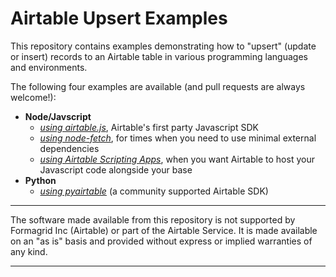 # Airtable Upsert Examples

This repository contains examples demonstrating how to "upsert" (update or insert) records to an Airtable table in various programming languages and environments.

The following four examples are available (and pull requests are always welcome!):
- **Node/Javscript**
  - [*using airtable.js*](javascript/using_airtable.js/), Airtable's first party Javascript SDK
  - [*using node-fetch*](javascript/using_node-fetch/), for times when you need to use minimal external dependencies
  - [*using Airtable Scripting Apps*](javascript/using_airtable-scripting/), when you want Airtable to host your Javascript code alongside your base
- **Python**
  - [*using pyairtable*](python/using_pyairtable/) (a community supported Airtable SDK)


---

The software made available from this repository is not supported by Formagrid Inc (Airtable) or part of the Airtable Service. It is made available on an "as is" basis and provided without express or implied warranties of any kind.

---

